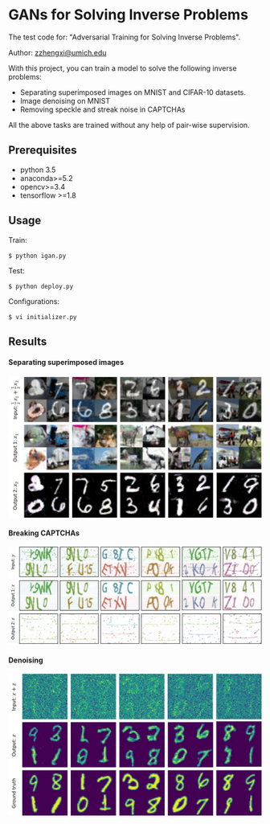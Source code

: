 # GANs for Solving Inverse Problems
The test code for: "Adversarial Training for Solving Inverse Problems".

Author: zzhengxi@umich.edu

With this project, you can train a model to solve the following inverse problems:
- Separating superimposed images on MNIST and CIFAR-10 datasets.
- Image denoising on MNIST
- Removing speckle and streak noise in CAPTCHAs

All the above tasks are trained without any help of pair-wise supervision.

## Prerequisites

- python 3.5
- anaconda>=5.2
- opencv>=3.4
- tensorflow >=1.8


## Usage

Train:

    $ python igan.py

Test:

    $ python deploy.py 

Configurations:

    $ vi initializer.py 


## Results

#### Separating superimposed images

![](results-unmixing.jpg)


#### Breaking CAPTCHAs

![](results-captcha.jpg)


#### Denoising

![](results-denoising.jpg)


